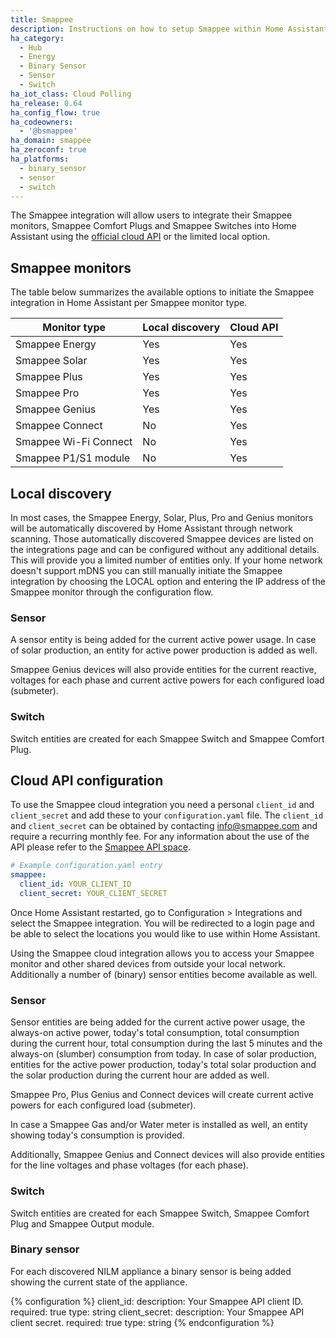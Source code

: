 ```yaml
---
title: Smappee
description: Instructions on how to setup Smappee within Home Assistant.
ha_category:
  - Hub
  - Energy
  - Binary Sensor
  - Sensor
  - Switch
ha_iot_class: Cloud Polling
ha_release: 0.64
ha_config_flow: true
ha_codeowners:
  - '@bsmappee'
ha_domain: smappee
ha_zeroconf: true
ha_platforms:
  - binary_sensor
  - sensor
  - switch
---
```


The Smappee integration will allow users to integrate their Smappee monitors, Smappee Comfort Plugs and Smappee Switches into Home Assistant using the [official cloud API](https://smappee.atlassian.net/wiki/spaces/DEVAPI/overview) or the limited local option.

## Smappee monitors

The table below summarizes the available options to initiate the Smappee integration in Home Assistant per Smappee monitor type.

|Monitor type|Local discovery|Cloud API|
|---|---|---|
|Smappee Energy|Yes|Yes|
|Smappee Solar|Yes|Yes|
|Smappee Plus|Yes|Yes|
|Smappee Pro|Yes|Yes|
|Smappee Genius|Yes|Yes|
|Smappee Connect|No|Yes|
|Smappee Wi-Fi Connect|No|Yes|
|Smappee P1/S1 module|No|Yes|

## Local discovery

In most cases, the Smappee Energy, Solar, Plus, Pro and Genius monitors will be automatically discovered by Home Assistant through network scanning.
Those automatically discovered Smappee devices are listed on the integrations page and can be configured without any additional details.
This will provide you a limited number of entities only.
If your home network doesn't support mDNS you can still manually initiate the Smappee integration by choosing the LOCAL option and entering the IP address of the Smappee monitor through the configuration flow.

### Sensor
A sensor entity is being added for the current active power usage. In case of solar production, an entity for active power production is added as well.

Smappee Genius devices will also provide entities for the current reactive, voltages for each phase and current active powers for each configured load (submeter).

### Switch

Switch entities are created for each Smappee Switch and Smappee Comfort Plug.


## Cloud API configuration

To use the Smappee cloud integration you need a personal `client_id` and `client_secret` and add these to your `configuration.yaml` file. The `client_id` and `client_secret` can be obtained by contacting [info@smappee.com](mailto:info@smappee.com) and require a recurring monthly fee.
For any information about the use of the API please refer to the [Smappee API space](https://smappee.atlassian.net/wiki/spaces/DEVAPI/overview).

```yaml
# Example configuration.yaml entry
smappee:
  client_id: YOUR_CLIENT_ID
  client_secret: YOUR_CLIENT_SECRET
```

Once Home Assistant restarted, go to Configuration > Integrations and select the Smappee integration. You will be redirected to a login page and be able to select the locations you would like to use within Home Assistant.

Using the Smappee cloud integration allows you to access your Smappee monitor and other shared devices from outside your local network. Additionally a number of (binary) sensor entities become available as well.

### Sensor

Sensor entities are being added for the current active power usage,
the always-on active power, today's total consumption,
total consumption during the current hour, total consumption during the last 5 minutes
and the always-on (slumber) consumption from today. In case of solar production, entities for the active power production, today's total solar production
and the solar production during the current hour are added as well.

Smappee Pro, Plus Genius and Connect devices will create current active powers for each configured load (submeter).

In case a Smappee Gas and/or Water meter is installed as well, an entity showing today's consumption is provided.

Additionally, Smappee Genius and Connect devices will also provide entities for the line voltages and phase voltages (for each phase).

### Switch

Switch entities are created for each Smappee Switch, Smappee Comfort Plug and Smappee Output module.

### Binary sensor

For each discovered NILM appliance a binary sensor is being added showing the current state of the appliance.

{% configuration %}
client_id:
  description: Your Smappee API client ID.
  required: true
  type: string
client_secret:
  description: Your Smappee API client secret.
  required: true
  type: string
{% endconfiguration %}
